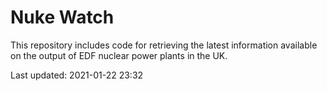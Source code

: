 # Nuke Watch

This repository includes code for retrieving the latest information available on the output of EDF nuclear power plants in the UK.

Last updated: 2021-01-22 23:32